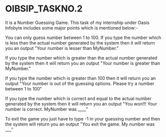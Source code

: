 # OIBSIP_TASKNO.2
It is a Number Guessing Game.
This task of my internship under Oasis Infobyte includes some major points which is mentioned below:-

You can only guess number between 1 to 100.
If you type the number which is less than the actual number generated by the system then it will return you an output "Your number is lesser than MyNumber."

If you type the number which is greater than the actual number generated by the system then it will return you an output "Your number is greater than MyNumber."

If you type the number which is greater than 100 then it will return you an output "Your number is out of the guessing options. Please try a number between 1 to 100"

If you type the number which is correct and equal to the actual number generated by the system then it will return you an output "You won!!! Your number is correct. MyNumber was ____"

To exit the game you just have to type -1 in your guessing number and then the system will return you an output "You exit the game. My number was ___"

